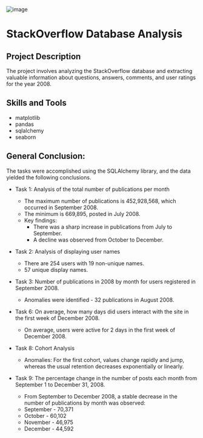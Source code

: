 ![image](https://github.com/Sh1zo1d/projects/assets/102797488/707f816f-555f-4909-bfaf-4e6e58596496)


# StackOverflow Database Analysis

## Project Description
The project involves analyzing the StackOverflow database and extracting valuable information about questions, answers, comments, and user ratings for the year 2008.

## Skills and Tools
* matplotlib
* pandas
* sqlalchemy
* seaborn

## General Conclusion:

The tasks were accomplished using the SQLAlchemy library, and the data yielded the following conclusions.

* Task 1: Analysis of the total number of publications per month
  * The maximum number of publications is 452,928,568, which occurred in September 2008.
  * The minimum is 669,895, posted in July 2008.
  * Key findings:
    * There was a sharp increase in publications from July to September.
    * A decline was observed from October to December.

* Task 2: Analysis of displaying user names
  * There are 254 users with 19 non-unique names.
  * 57 unique display names.
  
* Task 3: Number of publications in 2008 by month for users registered in September 2008.
  * Anomalies were identified - 32 publications in August 2008.

* Task 6: On average, how many days did users interact with the site in the first week of December 2008.
  * On average, users were active for 2 days in the first week of December 2008.

* Task 8: Cohort Analysis
  * Anomalies: For the first cohort, values change rapidly and jump, whereas the usual retention decreases exponentially or linearly.

* Task 9: The percentage change in the number of posts each month from September 1 to December 31, 2008.
  * From September to December 2008, a stable decrease in the number of publications by month was observed:
  * September - 70,371
  * October - 60,102
  * November - 46,975
  * December - 44,592




























<!--
# Описание проекта "Анализ_базы_данных_StackOverflow":

## Проект состоит из двух частей: в первой части я буду решать несколько задач в SQL-тренажере, а во второй части — напишу SQL-запросы в Jupyter Notebook с помощью библиотеки SQLAlchemy. Важно отметить, что задачи во второй части будут проверены вручную.

# Цель проекта:
Целью проекта является анализ данных из базы StackOverflow и получение полезной информации о вопросах, ответах, комментариях и оценках пользователей за 2008 год.

# Структура данных:
База данных содержит информацию о постах за 2008 год, а также информацию о более поздних оценках, которые эти посты получили. Пользователи сервиса задают вопросы, отвечают на посты, оставляют комментарии и ставят оценки другим ответам.

# Задачи проекта:

* Решение задач в SQL-тренажере для закрепления навыков SQL-запросов.
* Написание SQL-запросов в Jupyter Notebook с помощью библиотеки SQLAlchemy.
* Анализ данных и получение полезной информации о вопросах, ответах, комментариях и оценках за 2008 год.

